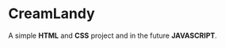 # CreamLandy

<p>A simple <strong>HTML</strong> and <strong>CSS</strong> project and in the future <strong>JAVASCRIPT</strong>.</p>
